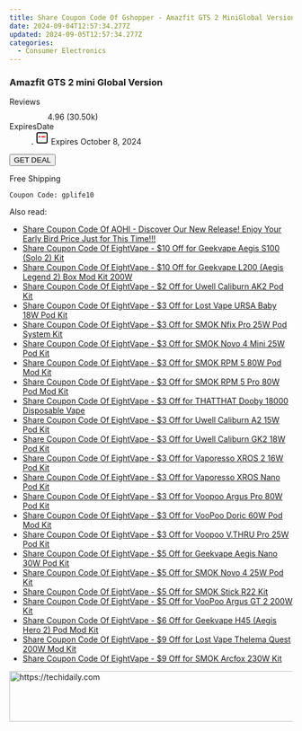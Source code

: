 ```yaml
---
title: Share Coupon Code Of Gshopper - Amazfit GTS 2 MiniGlobal Version
date: 2024-09-04T12:57:34.277Z
updated: 2024-09-05T12:57:34.277Z
categories:
  - Consumer Electronics
---
```



<main class="px-4 py-6 sm:p-6 md:px-8 md:py-10">
  <div class="mx-auto grid max-w-4xl grid-cols-1">
    <div class="relative col-start-1 row-start-1 flex flex-col-reverse rounded-lg bg-gradient-to-t from-black/75 via-black/0 p-3 sm:row-start-2 sm:bg-none sm:p-0 lg:row-start-1">
      <h3 class="mt-1 text-lg font-semibold text-white sm:text-slate-900 md:text-2xl dark:sm:text-white">Amazfit GTS 2 mini
Global Version</h3>
    </div>
        <dl class="row-start-2 mt-4 flex items-center text-xs font-medium sm:row-start-3 sm:mt-1 md:mt-2.5 lg:row-start-2">
      <dt class="sr-only">Reviews</dt>
      <dd class="flex items-center text-indigo-600 dark:text-indigo-400">
        <svg width="24" height="24" fill="none" aria-hidden="true" class="mr-1 stroke-current dark:stroke-indigo-500">
          <path d="m12 5 2 5h5l-4 4 2.103 5L12 16l-5.103 3L9 14l-4-4h5l2-5Z" stroke-width="2" stroke-linecap="round" stroke-linejoin="round" />
        </svg>
        <span>4.96 <span class="font-normal text-slate-400">(30.50k)</span></span>
      </dd>
      <dt class="sr-only">ExpiresDate</dt>
      <dd class="flex items-center">
        <svg width="2" height="2" aria-hidden="true" fill="currentColor" class="mx-3 text-slate-300">
          <circle cx="1" cy="1" r="1" />
        </svg>
        <svg width="24" height="24" viewBox="0 0 24 24" fill="none" stroke="currentColor" stroke-width="2">
          <rect x="3" y="3" width="18" height="18" rx="2" fill="#fff" />
          <path d="M6 10L18 10" stroke="red" stroke-width="2" fill="none" />
          <path d="M10 6L10 18" stroke="#fff" stroke-width="2" fill="none" />
        </svg>
        Expires October 8, 2024      </dd>
    </dl>
    <div class="col-start-1 row-start-3 mt-4 self-center sm:col-start-2 sm:row-span-2 sm:row-start-2 sm:mt-0 lg:col-start-1 lg:row-start-3 lg:row-end-4 lg:mt-6">
      <button type="button" onClick="javascript:window.open(decodeURIComponent('https%3A%2F%2Fwww.shareasale.com%2Fu.cfm%3Fd%3D1118061%26m%3D97331%26u%3D4338022'), '_blank');void(0);" class="rounded-lg bg-red-600 px-3 py-2 text-sm font-medium leading-6 text-white">
       GET DEAL
      </button>
    </div>
    <p class="col-start-1 mt-4 text-sm leading-6 sm:col-span-2 lg:col-span-1 lg:row-start-4 lg:mt-6 dark:text-slate-400">Free Shipping 
</p>
    <p class="mt-4">
      <code class="bg-purple-900 p-4 text-sm font-bold text-white" onClick="javascript:window.open(decodeURIComponent('https%3A%2F%2Fwww.shareasale.com%2Fu.cfm%3Fd%3D1118061%26m%3D97331%26u%3D4338022'), '_blank');void(0);">Coupon Code: <span class="bg-green-500 p-2 rounded tracking-widest">gplife10</span></code>
    </p>
  </div>
</main>
<span class="atpl-alsoreadstyle">Also read:</span>
<div><ul>
<li><a href="https://coupons.techidaily.com/coupon-1107744-share-127380-sale/"><u>Share Coupon Code Of AOHI - Discover Our New Release! Enjoy Your Early Bird Price Just for This Time!!!</u></a></li>
<li><a href="https://coupons.techidaily.com/coupon-1107748-share-59344-sale/"><u>Share Coupon Code Of EightVape - $10 Off for Geekvape Aegis S100 (Solo 2) Kit</u></a></li>
<li><a href="https://coupons.techidaily.com/coupon-1108187-share-59344-sale/"><u>Share Coupon Code Of EightVape - $10 Off for Geekvape L200 (Aegis Legend 2) Box Mod Kit 200W</u></a></li>
<li><a href="https://coupons.techidaily.com/coupon-1107746-share-59344-sale/"><u>Share Coupon Code Of EightVape - $2 Off for Uwell Caliburn AK2 Pod Kit</u></a></li>
<li><a href="https://coupons.techidaily.com/coupon-1107698-share-59344-sale/"><u>Share Coupon Code Of EightVape - $3 Off for Lost Vape URSA Baby 18W Pod Kit</u></a></li>
<li><a href="https://coupons.techidaily.com/coupon-1107705-share-59344-sale/"><u>Share Coupon Code Of EightVape - $3 Off for SMOK Nfix Pro 25W Pod System Kit</u></a></li>
<li><a href="https://coupons.techidaily.com/coupon-1107728-share-59344-sale/"><u>Share Coupon Code Of EightVape - $3 Off for SMOK Novo 4 Mini 25W Pod Kit</u></a></li>
<li><a href="https://coupons.techidaily.com/coupon-1107702-share-59344-sale/"><u>Share Coupon Code Of EightVape - $3 Off for SMOK RPM 5 80W Pod Mod Kit</u></a></li>
<li><a href="https://coupons.techidaily.com/coupon-1107700-share-59344-sale/"><u>Share Coupon Code Of EightVape - $3 Off for SMOK RPM 5 Pro 80W Pod Mod Kit</u></a></li>
<li><a href="https://coupons.techidaily.com/coupon-1107679-share-59344-sale/"><u>Share Coupon Code Of EightVape - $3 Off for THATTHAT Dooby 18000 Disposable Vape</u></a></li>
<li><a href="https://coupons.techidaily.com/coupon-1107750-share-59344-sale/"><u>Share Coupon Code Of EightVape - $3 Off for Uwell Caliburn A2 15W Pod Kit</u></a></li>
<li><a href="https://coupons.techidaily.com/coupon-1107699-share-59344-sale/"><u>Share Coupon Code Of EightVape - $3 Off for Uwell Caliburn GK2 18W Pod Kit</u></a></li>
<li><a href="https://coupons.techidaily.com/coupon-1107707-share-59344-sale/"><u>Share Coupon Code Of EightVape - $3 Off for Vaporesso XROS 2 16W Pod Kit</u></a></li>
<li><a href="https://coupons.techidaily.com/coupon-1107740-share-59344-sale/"><u>Share Coupon Code Of EightVape - $3 Off for Vaporesso XROS Nano Pod Kit</u></a></li>
<li><a href="https://coupons.techidaily.com/coupon-1107749-share-59344-sale/"><u>Share Coupon Code Of EightVape - $3 Off for Voopoo Argus Pro 80W Pod Kit</u></a></li>
<li><a href="https://coupons.techidaily.com/coupon-1107747-share-59344-sale/"><u>Share Coupon Code Of EightVape - $3 Off for VooPoo Doric 60W Pod Mod Kit</u></a></li>
<li><a href="https://coupons.techidaily.com/coupon-1108184-share-59344-sale/"><u>Share Coupon Code Of EightVape - $3 Off for Voopoo V.THRU Pro 25W Pod Kit</u></a></li>
<li><a href="https://coupons.techidaily.com/coupon-1108185-share-59344-sale/"><u>Share Coupon Code Of EightVape - $5 Off for Geekvape Aegis Nano 30W Pod Kit</u></a></li>
<li><a href="https://coupons.techidaily.com/coupon-1108189-share-59344-sale/"><u>Share Coupon Code Of EightVape - $5 Off for SMOK Novo 4 25W Pod Kit</u></a></li>
<li><a href="https://coupons.techidaily.com/coupon-1108186-share-59344-sale/"><u>Share Coupon Code Of EightVape - $5 Off for SMOK Stick R22 Kit</u></a></li>
<li><a href="https://coupons.techidaily.com/coupon-1107704-share-59344-sale/"><u>Share Coupon Code Of EightVape - $5 Off for VooPoo Argus GT 2 200W Kit</u></a></li>
<li><a href="https://coupons.techidaily.com/coupon-1107745-share-59344-sale/"><u>Share Coupon Code Of EightVape - $6 Off for Geekvape H45 (Aegis Hero 2) Pod Mod Kit</u></a></li>
<li><a href="https://coupons.techidaily.com/coupon-1107751-share-59344-sale/"><u>Share Coupon Code Of EightVape - $9 Off for Lost Vape Thelema Quest 200W Mod Kit</u></a></li>
<li><a href="https://coupons.techidaily.com/coupon-1108188-share-59344-sale/"><u>Share Coupon Code Of EightVape - $9 Off for SMOK Arcfox 230W Kit</u></a></li>
</ul></div>

<ins class="adsbygoogle"
      style="display:block"
      data-ad-client="ca-pub-7571918770474297"
      data-ad-slot="8358498916"
      data-ad-format="auto"
      data-full-width-responsive="true"></ins>
<!-- affiliate ads begin -->
<a href="https://appsumo.8odi.net/c/5597632/2128844/7443" target="_top" id="2128844">
  <img src="//a.impactradius-go.com/display-ad/7443-2128844" border="0" alt="https://techidaily.com" width="728" height="90"/>
</a>
<img height="0" width="0" src="https://appsumo.8odi.net/i/5597632/2128844/7443" style="position:absolute;visibility:hidden;" border="0" />
<!-- affiliate ads end -->